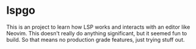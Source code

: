 # lspgo
This is an project to learn how LSP works and interacts with an editor like Neovim.
This doesn't really do anything significant, but it seemed fun to build.
So that means no production grade features, just trying stuff out.
